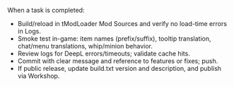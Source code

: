 When a task is completed:
- Build/reload in tModLoader Mod Sources and verify no load-time errors in Logs.
- Smoke test in-game: item names (prefix/suffix), tooltip translation, chat/menu translations, whip/minion behavior.
- Review logs for DeepL errors/timeouts; validate cache hits.
- Commit with clear message and reference to features or fixes; push.
- If public release, update build.txt version and description, and publish via Workshop.

